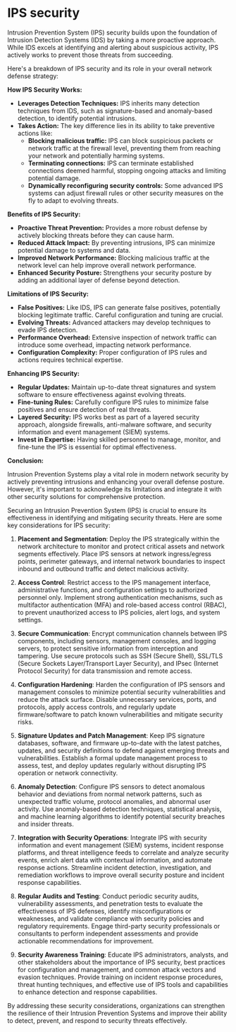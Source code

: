 # IPS security

Intrusion Prevention System (IPS) security builds upon the foundation of Intrusion Detection Systems (IDS) by taking a more proactive approach.  While IDS excels at identifying and alerting about suspicious activity, IPS actively works to prevent those threats from succeeding. 

Here's a breakdown of IPS security and its role in your overall network defense strategy:

**How IPS Security Works:**

* **Leverages Detection Techniques:** IPS inherits many detection techniques from IDS, such as signature-based and anomaly-based detection, to identify potential intrusions.
* **Takes Action:**  The key difference lies in its ability to take preventive actions like:
    * **Blocking malicious traffic:** IPS can block suspicious packets or network traffic at the firewall level, preventing them from reaching your network and potentially harming systems.
    * **Terminating connections:** IPS can terminate established connections deemed harmful, stopping ongoing attacks and limiting potential damage.
    * **Dynamically reconfiguring security controls:**  Some advanced IPS systems can adjust firewall rules or other security measures on the fly to adapt to evolving threats.

**Benefits of IPS Security:**

* **Proactive Threat Prevention:**  Provides a more robust defense by actively blocking threats before they can cause harm.
* **Reduced Attack Impact:**  By preventing intrusions, IPS can minimize potential damage to systems and data.
* **Improved Network Performance:**  Blocking malicious traffic at the network level can help improve overall network performance.
* **Enhanced Security Posture:**  Strengthens your security posture by adding an additional layer of defense beyond detection.

**Limitations of IPS Security:**

* **False Positives:**  Like IDS, IPS can generate false positives, potentially blocking legitimate traffic. Careful configuration and tuning are crucial.  
* **Evolving Threats:**  Advanced attackers may develop techniques to evade IPS detection.  
* **Performance Overhead:**  Extensive inspection of network traffic can introduce some overhead, impacting network performance. 
* **Configuration Complexity:**  Proper configuration of IPS rules and actions requires technical expertise.

**Enhancing IPS Security:**

* **Regular Updates:**  Maintain up-to-date threat signatures and system software to ensure effectiveness against evolving threats.
* **Fine-tuning Rules:**  Carefully configure IPS rules to minimize false positives and ensure detection of real threats.
* **Layered Security:**  IPS works best as part of a layered security approach, alongside firewalls, anti-malware software, and security information and event management (SIEM) systems.
* **Invest in Expertise:**  Having skilled personnel to manage, monitor, and fine-tune the IPS is essential for optimal effectiveness.

**Conclusion:**

Intrusion Prevention Systems play a vital role in modern network security by actively preventing intrusions and enhancing your overall defense posture.  However, it's important to  acknowledge its limitations and integrate it with other security solutions for comprehensive protection. 

Securing an Intrusion Prevention System (IPS) is crucial to ensure its effectiveness in identifying and mitigating security threats. Here are some key considerations for IPS security:

1. **Placement and Segmentation**: Deploy the IPS strategically within the network architecture to monitor and protect critical assets and network segments effectively. Place IPS sensors at network ingress/egress points, perimeter gateways, and internal network boundaries to inspect inbound and outbound traffic and detect malicious activity.

2. **Access Control**: Restrict access to the IPS management interface, administrative functions, and configuration settings to authorized personnel only. Implement strong authentication mechanisms, such as multifactor authentication (MFA) and role-based access control (RBAC), to prevent unauthorized access to IPS policies, alert logs, and system settings.

3. **Secure Communication**: Encrypt communication channels between IPS components, including sensors, management consoles, and logging servers, to protect sensitive information from interception and tampering. Use secure protocols such as SSH (Secure Shell), SSL/TLS (Secure Sockets Layer/Transport Layer Security), and IPsec (Internet Protocol Security) for data transmission and remote access.

4. **Configuration Hardening**: Harden the configuration of IPS sensors and management consoles to minimize potential security vulnerabilities and reduce the attack surface. Disable unnecessary services, ports, and protocols, apply access controls, and regularly update firmware/software to patch known vulnerabilities and mitigate security risks.

5. **Signature Updates and Patch Management**: Keep IPS signature databases, software, and firmware up-to-date with the latest patches, updates, and security definitions to defend against emerging threats and vulnerabilities. Establish a formal update management process to assess, test, and deploy updates regularly without disrupting IPS operation or network connectivity.

6. **Anomaly Detection**: Configure IPS sensors to detect anomalous behavior and deviations from normal network patterns, such as unexpected traffic volume, protocol anomalies, and abnormal user activity. Use anomaly-based detection techniques, statistical analysis, and machine learning algorithms to identify potential security breaches and insider threats.

7. **Integration with Security Operations**: Integrate IPS with security information and event management (SIEM) systems, incident response platforms, and threat intelligence feeds to correlate and analyze security events, enrich alert data with contextual information, and automate response actions. Streamline incident detection, investigation, and remediation workflows to improve overall security posture and incident response capabilities.

8. **Regular Audits and Testing**: Conduct periodic security audits, vulnerability assessments, and penetration tests to evaluate the effectiveness of IPS defenses, identify misconfigurations or weaknesses, and validate compliance with security policies and regulatory requirements. Engage third-party security professionals or consultants to perform independent assessments and provide actionable recommendations for improvement.

9. **Security Awareness Training**: Educate IPS administrators, analysts, and other stakeholders about the importance of IPS security, best practices for configuration and management, and common attack vectors and evasion techniques. Provide training on incident response procedures, threat hunting techniques, and effective use of IPS tools and capabilities to enhance detection and response capabilities.

By addressing these security considerations, organizations can strengthen the resilience of their Intrusion Prevention Systems and improve their ability to detect, prevent, and respond to security threats effectively.